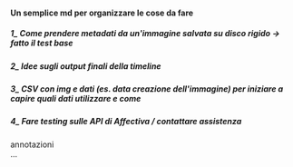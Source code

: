 #### Un semplice md per organizzare le cose da fare <br>

##### 1_ Come prendere metadati da un'immagine salvata su disco rigido -> fatto il test base<br>
##### 2_ Idee sugli output finali della timeline<br>
##### 3_ CSV con img e dati (es. data creazione dell'immagine) per iniziare a capire quali dati utilizzare e come <br>
##### 4_ Fare testing sulle API di Affectiva / contattare assistenza <br>

annotazioni <br>
... 
